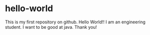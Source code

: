 # hello-world
This is my first repository on github. Hello World!!
I am an engineering student.
I want to be good at java.
Thank you!
